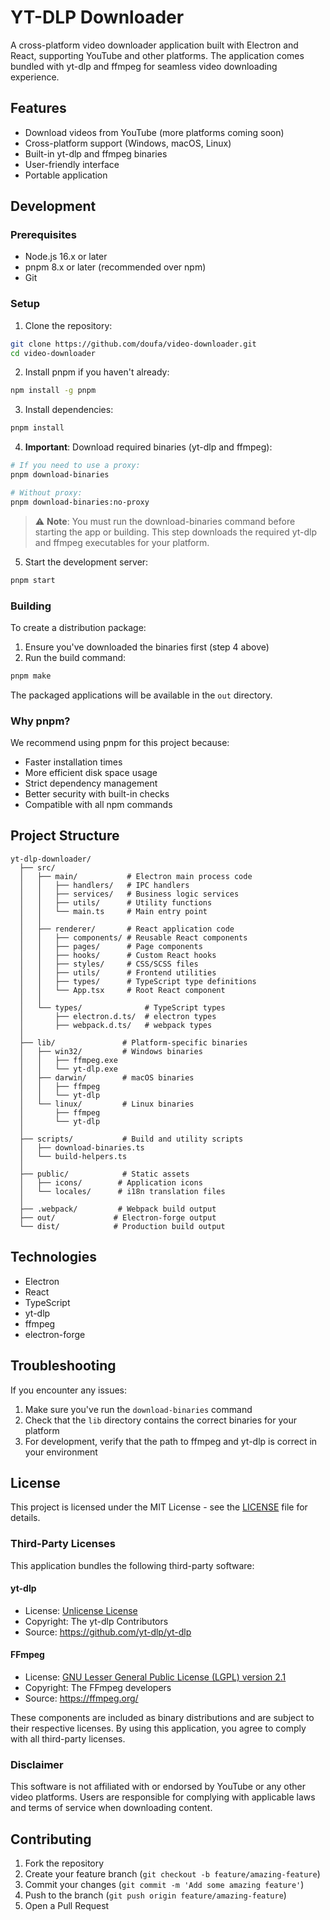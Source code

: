 # YT-DLP Downloader

A cross-platform video downloader application built with Electron and React, supporting YouTube and other platforms. The application comes bundled with yt-dlp and ffmpeg for seamless video downloading experience.

## Features

- Download videos from YouTube (more platforms coming soon)
- Cross-platform support (Windows, macOS, Linux)
- Built-in yt-dlp and ffmpeg binaries
- User-friendly interface
- Portable application

## Development

### Prerequisites

- Node.js 16.x or later
- pnpm 8.x or later (recommended over npm)
- Git

### Setup

1. Clone the repository:

```bash
git clone https://github.com/doufa/video-downloader.git
cd video-downloader
```

2. Install pnpm if you haven't already:

```bash
npm install -g pnpm
```

3. Install dependencies:

```bash
pnpm install
```

4. **Important**: Download required binaries (yt-dlp and ffmpeg):

```bash
# If you need to use a proxy:
pnpm download-binaries

# Without proxy:
pnpm download-binaries:no-proxy
```

> ⚠️ **Note**: You must run the download-binaries command before starting the app or building. This step downloads the required yt-dlp and ffmpeg executables for your platform.

5. Start the development server:

```bash
pnpm start
```

### Building

To create a distribution package:

1. Ensure you've downloaded the binaries first (step 4 above)
2. Run the build command:

```bash
pnpm make
```

The packaged applications will be available in the `out` directory.

### Why pnpm?

We recommend using pnpm for this project because:

- Faster installation times
- More efficient disk space usage
- Strict dependency management
- Better security with built-in checks
- Compatible with all npm commands

## Project Structure

```
yt-dlp-downloader/
  ├── src/
  │   ├── main/           # Electron main process code
  │   │   ├── handlers/   # IPC handlers
  │   │   ├── services/   # Business logic services
  │   │   ├── utils/      # Utility functions
  │   │   └── main.ts     # Main entry point
  │   │
  │   ├── renderer/       # React application code
  │   │   ├── components/ # Reusable React components
  │   │   ├── pages/      # Page components
  │   │   ├── hooks/      # Custom React hooks
  │   │   ├── styles/     # CSS/SCSS files
  │   │   ├── utils/      # Frontend utilities
  │   │   ├── types/      # TypeScript type definitions
  │   │   └── App.tsx     # Root React component
  │   │
  │   └── types/              # TypeScript types
  │       ├── electron.d.ts/  # electron types
  │       ├── webpack.d.ts/   # webpack types
  │
  ├── lib/               # Platform-specific binaries
  │   ├── win32/         # Windows binaries
  │   │   ├── ffmpeg.exe
  │   │   └── yt-dlp.exe
  │   ├── darwin/        # macOS binaries
  │   │   ├── ffmpeg
  │   │   └── yt-dlp
  │   └── linux/         # Linux binaries
  │       ├── ffmpeg
  │       └── yt-dlp
  │
  ├── scripts/           # Build and utility scripts
  │   ├── download-binaries.ts
  │   └── build-helpers.ts
  │
  ├── public/            # Static assets
  │   ├── icons/        # Application icons
  │   └── locales/      # i18n translation files
  │
  ├── .webpack/         # Webpack build output
  ├── out/             # Electron-forge output
  └── dist/            # Production build output
```

## Technologies

- Electron
- React
- TypeScript
- yt-dlp
- ffmpeg
- electron-forge

## Troubleshooting

If you encounter any issues:

1. Make sure you've run the `download-binaries` command
2. Check that the `lib` directory contains the correct binaries for your platform
3. For development, verify that the path to ffmpeg and yt-dlp is correct in your environment

## License

This project is licensed under the MIT License - see the [LICENSE](LICENSE) file for details.

### Third-Party Licenses

This application bundles the following third-party software:

#### yt-dlp

- License: [Unlicense License](https://github.com/yt-dlp/yt-dlp/blob/master/LICENSE)
- Copyright: The yt-dlp Contributors
- Source: <https://github.com/yt-dlp/yt-dlp>

#### FFmpeg

- License: [GNU Lesser General Public License (LGPL) version 2.1](https://www.ffmpeg.org/legal.html)
- Copyright: The FFmpeg developers
- Source: <https://ffmpeg.org/>

These components are included as binary distributions and are subject to their respective licenses. By using this application, you agree to comply with all third-party licenses.

### Disclaimer

This software is not affiliated with or endorsed by YouTube or any other video platforms. Users are responsible for complying with applicable laws and terms of service when downloading content.

## Contributing

1. Fork the repository
2. Create your feature branch (`git checkout -b feature/amazing-feature`)
3. Commit your changes (`git commit -m 'Add some amazing feature'`)
4. Push to the branch (`git push origin feature/amazing-feature`)
5. Open a Pull Request

